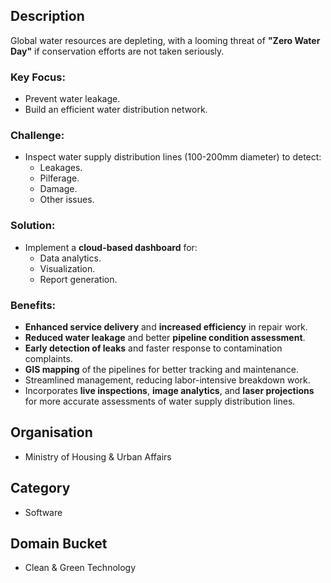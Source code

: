 ## Description

Global water resources are depleting, with a looming threat of **"Zero Water Day"** if conservation efforts are not taken seriously.

### Key Focus:
- Prevent water leakage.
- Build an efficient water distribution network.

### Challenge:
- Inspect water supply distribution lines (100-200mm diameter) to detect:
  - Leakages.
  - Pilferage.
  - Damage.
  - Other issues.

### Solution:
- Implement a **cloud-based dashboard** for:
  - Data analytics.
  - Visualization.
  - Report generation.

### Benefits:
- **Enhanced service delivery** and **increased efficiency** in repair work.
- **Reduced water leakage** and better **pipeline condition assessment**.
- **Early detection of leaks** and faster response to contamination complaints.
- **GIS mapping** of the pipelines for better tracking and maintenance.
- Streamlined management, reducing labor-intensive breakdown work.
- Incorporates **live inspections**, **image analytics**, and **laser projections** for more accurate assessments of water supply distribution lines.

## Organisation
- Ministry of Housing & Urban Affairs

## Category
- Software

## Domain Bucket
- Clean & Green Technology

